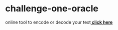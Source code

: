 # challenge-one-oracle

<p>online tool to encode or decode your text<b><a href="https://thomas-tavares.github.io/challenge-one-oracle/"> click here</a></b></p>
